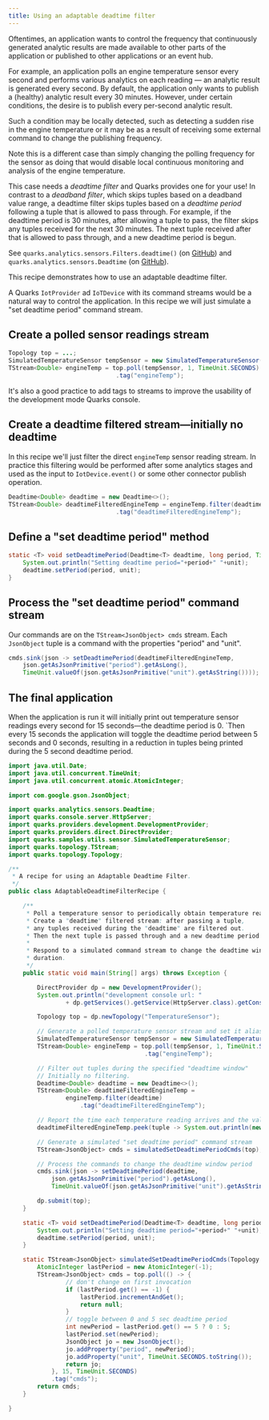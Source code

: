 ```yaml
---
title: Using an adaptable deadtime filter
---
```


Oftentimes, an application wants to control the frequency that continuously generated analytic results are made available to other parts of the application or published to other applications or an event hub.

For example, an application polls an engine temperature sensor every second and performs various analytics on each reading &mdash; an analytic result is generated every second. By default, the application only wants to publish a (healthy) analytic result every 30 minutes. However, under certain conditions, the desire is to publish every per-second analytic result.

Such a condition may be locally detected, such as detecting a sudden rise in the engine temperature or it may be as a result of receiving some external command to change the publishing frequency.

Note this is a different case than simply changing the polling frequency for the sensor as doing that would disable local continuous monitoring and analysis of the engine temperature.

This case needs a *deadtime filter* and Quarks provides one for your use! In contrast to a *deadband filter*, which skips tuples based on a deadband value range, a deadtime filter skips tuples based on a *deadtime period* following a tuple that is allowed to pass through. For example, if the deadtime period is 30 minutes, after allowing a tuple to pass, the filter skips any tuples received for the next 30 minutes. The next tuple received after that is allowed to pass through, and a new deadtime period is begun.

See `quarks.analytics.sensors.Filters.deadtime()` (on [GitHub](https://github.com/apache/incubator-quarks/blob/master/analytics/sensors/src/main/java/quarks/analytics/sensors/Filters.java)) and `quarks.analytics.sensors.Deadtime` (on [GitHub](https://github.com/apache/incubator-quarks/blob/master/analytics/sensors/src/main/java/quarks/analytics/sensors/Deadtime.java)).

This recipe demonstrates how to use an adaptable deadtime filter.

A Quarks `IotProvider` ad `IoTDevice` with its command streams would be a natural way to control the application. In this recipe we will just simulate a "set deadtime period" command stream.

## Create a polled sensor readings stream

```java
Topology top = ...;
SimulatedTemperatureSensor tempSensor = new SimulatedTemperatureSensor();
TStream<Double> engineTemp = top.poll(tempSensor, 1, TimeUnit.SECONDS)
                              .tag("engineTemp");
```

It's also a good practice to add tags to streams to improve the usability of the development mode Quarks console.

## Create a deadtime filtered stream&mdash;initially no deadtime

In this recipe we'll just filter the direct ``engineTemp`` sensor reading stream. In practice this filtering would be performed after some analytics stages and used as the input to ``IotDevice.event()`` or some other connector publish operation.

```java
Deadtime<Double> deadtime = new Deadtime<>();
TStream<Double> deadtimeFilteredEngineTemp = engineTemp.filter(deadtime)
                              .tag("deadtimeFilteredEngineTemp");
```

## Define a "set deadtime period" method

```java
static <T> void setDeadtimePeriod(Deadtime<T> deadtime, long period, TimeUnit unit) {
    System.out.println("Setting deadtime period="+period+" "+unit);
    deadtime.setPeriod(period, unit);
}
```

## Process the "set deadtime period" command stream

Our commands are on the ``TStream<JsonObject> cmds`` stream. Each ``JsonObject`` tuple is a command with the properties "period" and "unit".

```java
cmds.sink(json -> setDeadtimePeriod(deadtimeFilteredEngineTemp,
    json.getAsJsonPrimitive("period").getAsLong(),
    TimeUnit.valueOf(json.getAsJsonPrimitive("unit").getAsString())));
```

## The final application

When the application is run it will initially print out temperature sensor readings every second for 15 seconds&mdash;the deadtime period is 0. `Then every 15 seconds the application will toggle the deadtime period between 5 seconds and 0 seconds, resulting in a reduction in tuples being printed during the 5 second deadtime period.

```java
import java.util.Date;
import java.util.concurrent.TimeUnit;
import java.util.concurrent.atomic.AtomicInteger;

import com.google.gson.JsonObject;

import quarks.analytics.sensors.Deadtime;
import quarks.console.server.HttpServer;
import quarks.providers.development.DevelopmentProvider;
import quarks.providers.direct.DirectProvider;
import quarks.samples.utils.sensor.SimulatedTemperatureSensor;
import quarks.topology.TStream;
import quarks.topology.Topology;

/**
 * A recipe for using an Adaptable Deadtime Filter.
 */
public class AdaptableDeadtimeFilterRecipe {

    /**
     * Poll a temperature sensor to periodically obtain temperature readings.
     * Create a "deadtime" filtered stream: after passing a tuple,
     * any tuples received during the "deadtime" are filtered out.
     * Then the next tuple is passed through and a new deadtime period begun.
     *
     * Respond to a simulated command stream to change the deadtime window
     * duration.
     */
    public static void main(String[] args) throws Exception {

        DirectProvider dp = new DevelopmentProvider();
        System.out.println("development console url: "
                + dp.getServices().getService(HttpServer.class).getConsoleUrl());

        Topology top = dp.newTopology("TemperatureSensor");

        // Generate a polled temperature sensor stream and set it alias
        SimulatedTemperatureSensor tempSensor = new SimulatedTemperatureSensor();
        TStream<Double> engineTemp = top.poll(tempSensor, 1, TimeUnit.SECONDS)
                                      .tag("engineTemp");

        // Filter out tuples during the specified "deadtime window"
        // Initially no filtering.
        Deadtime<Double> deadtime = new Deadtime<>();
        TStream<Double> deadtimeFilteredEngineTemp =
                engineTemp.filter(deadtime)
                    .tag("deadtimeFilteredEngineTemp");

        // Report the time each temperature reading arrives and the value
        deadtimeFilteredEngineTemp.peek(tuple -> System.out.println(new Date() + " temp=" + tuple));

        // Generate a simulated "set deadtime period" command stream
        TStream<JsonObject> cmds = simulatedSetDeadtimePeriodCmds(top);

        // Process the commands to change the deadtime window period
        cmds.sink(json -> setDeadtimePeriod(deadtime,
            json.getAsJsonPrimitive("period").getAsLong(),
            TimeUnit.valueOf(json.getAsJsonPrimitive("unit").getAsString())));

        dp.submit(top);
    }

    static <T> void setDeadtimePeriod(Deadtime<T> deadtime, long period, TimeUnit unit) {
        System.out.println("Setting deadtime period="+period+" "+unit);
        deadtime.setPeriod(period, unit);
    }

    static TStream<JsonObject> simulatedSetDeadtimePeriodCmds(Topology top) {
        AtomicInteger lastPeriod = new AtomicInteger(-1);
        TStream<JsonObject> cmds = top.poll(() -> {
                // don't change on first invocation
                if (lastPeriod.get() == -1) {
                    lastPeriod.incrementAndGet();
                    return null;
                }
                // toggle between 0 and 5 sec deadtime period
                int newPeriod = lastPeriod.get() == 5 ? 0 : 5;
                lastPeriod.set(newPeriod);
                JsonObject jo = new JsonObject();
                jo.addProperty("period", newPeriod);
                jo.addProperty("unit", TimeUnit.SECONDS.toString());
                return jo;
            }, 15, TimeUnit.SECONDS)
            .tag("cmds");
        return cmds;
    }

}
```
